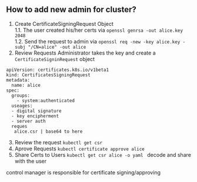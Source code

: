 ## How to add new admin for cluster?

1. Create CertificateSigningRequest Object </br>
1.1. The user created his/her certs via `openssl genrsa -out alice.key 2048`</br>
1.2. Send the request to admin via `openssl req -new -key alice.key -subj "/CN=alice" -out alice`</br>
2. Review Requests
Administrator takes the key and create a `CertificateSigninRequest` object
```
apiVersion: certificates.k8s.io/v1beta1
kind: CertificatesSigningRequest
metadata:
  name: alice
spec:
  groups:
    - system:authenticated
  useages:
  - digital signature
  - key encipherment
  - server auth
  reques
   alice.csr | base64 to here
```
3. Review the request
`kubectl get csr`
4. Aprove Requests
`kubectl certificate approve alice`
5. Share Certs to Users
`kubectl get csr alice -o yaml ` decode and share with the user

control manager is responsible for certificate signing/approving

